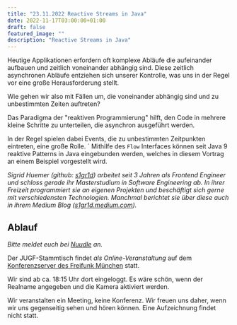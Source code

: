 ```yaml
---
title: "23.11.2022 Reactive Streams in Java"
date: 2022-11-17T03:00:00+01:00
draft: false
featured_image: ""
description: "Reactive Streams in Java"
---
```


Heutige Applikationen erfordern oft komplexe Abläufe die aufeinander aufbauen und zeitlich voneinander abhängig sind. Diese zeitlich asynchronen Abläufe entziehen sich unserer Kontrolle, was uns in der Regel vor eine große Herausforderung stellt. 

Wie gehen wir also mit Fällen um, die voneinander abhängig sind und zu unbestimmten Zeiten auftreten? 

Das Paradigma der "reaktiven Programmierung" hilft, den Code in mehrere kleine Schritte zu unterteilen, die asynchron ausgeführt werden. 

In der Regel spielen dabei Events, die zu unbestimmten Zeitpunkten eintreten, eine große Rolle. ´
Mithilfe des `Flow` Interfaces können seit Java 9 reaktive Patterns in Java eingebunden werden, welches in diesem Vortrag an einem Beispiel vorgestellt wird.

_Sigrid Huemer (github: [s1gr1d](https://github.com/s1gr1d)) arbeitet seit 3 Jahren als Frontend Engineer und schloss gerade ihr Masterstudium in Software Engineering ab. In ihrer Freizeit programmiert sie an eigenen Projekten und beschäftigt sich gerne mit verschiedensten Technologien. Manchmal berichtet sie über diese auch in ihrem Medium Blog ([s1gr1d.medium.com](s1gr1d.medium.com))._

## Ablauf 

_Bitte meldet euch bei [Nuudle]() an._

Der JUGF-Stammtisch findet _als Online-Veranstaltung_ auf dem [Konferenzserver des Freifunk München](https://meet.ffmuc.net/jugfmeeting) statt.

Wir sind ab ca. 18:15 Uhr dort eingeloggt. Es wäre schön, wenn der Realname angegeben und die Kamera aktiviert werden.

Wir veranstalten ein Meeting, keine Konferenz. Wir freuen uns daher, wenn wir uns gegenseitig sehen und hören können.
Eine Aufzeichnung findet nicht statt.